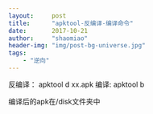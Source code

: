 ```yaml
---
layout:     post
title:      "apktool-反编译-编译命令"
date:       2017-10-21
author:     "shaomiao"
header-img: "img/post-bg-universe.jpg"
tags:
    - "逆向"
---
```

反编译：
apktool d  xx.apk
编译:
apktool b 

编译后的apk在/disk文件夹中

